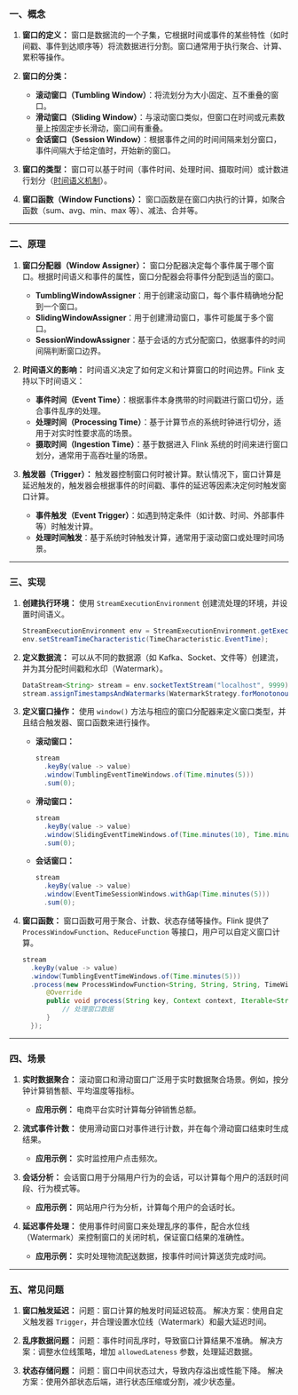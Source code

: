 ### 一、概念

1. **窗口的定义：**
   窗口是数据流的一个子集，它根据时间或事件的某些特性（如时间戳、事件到达顺序等）将流数据进行分割。窗口通常用于执行聚合、计算、累积等操作。

2. **窗口的分类：**

   * **滚动窗口（Tumbling Window）**：将流划分为大小固定、互不重叠的窗口。
   * **滑动窗口（Sliding Window）**：与滚动窗口类似，但窗口在时间或元素数量上按固定步长滑动，窗口间有重叠。
   * **会话窗口（Session Window）**：根据事件之间的时间间隔来划分窗口，事件间隔大于给定值时，开始新的窗口。

3. **窗口的类型：**
   窗口可以基于时间（事件时间、处理时间、摄取时间）或计数进行划分（[时间语义机制](https://github.com/sijuea/flink-systematic-summary/blob/main/%E6%A8%A1%E5%9D%97%E5%AD%A6%E4%B9%A0/%E6%97%B6%E9%97%B4%E8%AF%AD%E4%B9%89%E6%9C%BA%E5%88%B6.md)）。
   

4. **窗口函数（Window Functions）：**
   窗口函数是在窗口内执行的计算，如聚合函数（sum、avg、min、max 等）、减法、合并等。

---

### 二、原理

1. **窗口分配器（Window Assigner）：**
   窗口分配器决定每个事件属于哪个窗口。根据时间语义和事件的属性，窗口分配器会将事件分配到适当的窗口。

   * **TumblingWindowAssigner**：用于创建滚动窗口，每个事件精确地分配到一个窗口。
   * **SlidingWindowAssigner**：用于创建滑动窗口，事件可能属于多个窗口。
   * **SessionWindowAssigner**：基于会话的方式分配窗口，依据事件的时间间隔判断窗口边界。

2. **时间语义的影响：**
   时间语义决定了如何定义和计算窗口的时间边界。Flink 支持以下时间语义：

   * **事件时间（Event Time）**：根据事件本身携带的时间戳进行窗口切分，适合事件乱序的处理。
   * **处理时间（Processing Time）**：基于计算节点的系统时钟进行切分，适用于对实时性要求高的场景。
   * **摄取时间（Ingestion Time）**：基于数据进入 Flink 系统的时间来进行窗口划分，通常用于高吞吐量的场景。

3. **触发器（Trigger）：**
   触发器控制窗口何时被计算。默认情况下，窗口计算是延迟触发的，触发器会根据事件的时间戳、事件的延迟等因素决定何时触发窗口计算。

   * **事件触发（Event Trigger）**：如遇到特定条件（如计数、时间、外部事件等）时触发计算。
   * **处理时间触发**：基于系统时钟触发计算，通常用于滚动窗口或处理时间场景。

---

### 三、实现

1. **创建执行环境：**
   使用 `StreamExecutionEnvironment` 创建流处理的环境，并设置时间语义。

   ```java
   StreamExecutionEnvironment env = StreamExecutionEnvironment.getExecutionEnvironment();
   env.setStreamTimeCharacteristic(TimeCharacteristic.EventTime);
   ```

2. **定义数据流：**
   可以从不同的数据源（如 Kafka、Socket、文件等）创建流，并为其分配时间戳和水印（Watermark）。

   ```java
   DataStream<String> stream = env.socketTextStream("localhost", 9999);
   stream.assignTimestampsAndWatermarks(WatermarkStrategy.forMonotonousTimestamps());
   ```

3. **定义窗口操作：**
   使用 `window()` 方法与相应的窗口分配器来定义窗口类型，并且结合触发器、窗口函数来进行操作。

   * **滚动窗口：**

     ```java
     stream
       .keyBy(value -> value)
       .window(TumblingEventTimeWindows.of(Time.minutes(5)))
       .sum(0);
     ```
   * **滑动窗口：**

     ```java
     stream
       .keyBy(value -> value)
       .window(SlidingEventTimeWindows.of(Time.minutes(10), Time.minutes(1)))
       .sum(0);
     ```
   * **会话窗口：**

     ```java
     stream
       .keyBy(value -> value)
       .window(EventTimeSessionWindows.withGap(Time.minutes(5)))
       .sum(0);
     ```

4. **窗口函数：**
   窗口函数可用于聚合、计数、状态存储等操作。Flink 提供了 `ProcessWindowFunction`、`ReduceFunction` 等接口，用户可以自定义窗口计算。

   ```java
   stream
     .keyBy(value -> value)
     .window(TumblingEventTimeWindows.of(Time.minutes(5)))
     .process(new ProcessWindowFunction<String, String, String, TimeWindow>() {
         @Override
         public void process(String key, Context context, Iterable<String> elements, Collector<String> out) {
             // 处理窗口数据
         }
     });
   ```

---

### 四、场景

1. **实时数据聚合：**
   滚动窗口和滑动窗口广泛用于实时数据聚合场景。例如，按分钟计算销售额、平均温度等指标。

   * **应用示例：** 电商平台实时计算每分钟销售总额。

2. **流式事件计数：**
   使用滑动窗口对事件进行计数，并在每个滑动窗口结束时生成结果。

   * **应用示例：** 实时监控用户点击频次。

3. **会话分析：**
   会话窗口用于分隔用户行为的会话，可以计算每个用户的活跃时间段、行为模式等。

   * **应用示例：** 网站用户行为分析，计算每个用户的会话时长。

4. **延迟事件处理：**
   使用事件时间窗口来处理乱序的事件，配合水位线（Watermark）来控制窗口的关闭时机，保证窗口结果的准确性。

   * **应用示例：** 实时处理物流配送数据，按事件时间计算送货完成时间。

---

### 五、常见问题

1. **窗口触发延迟：**
   问题：窗口计算的触发时间延迟较高。
   解决方案：使用自定义触发器 `Trigger`，并合理设置水位线（Watermark）和最大延迟时间。

2. **乱序数据问题：**
   问题：事件时间乱序时，导致窗口计算结果不准确。
   解决方案：调整水位线策略，增加 `allowedLateness` 参数，处理延迟数据。
   
3. **状态存储问题：**
   问题：窗口中间状态过大，导致内存溢出或性能下降。
   解决方案：使用外部状态后端，进行状态压缩或分割，减少状态量。
